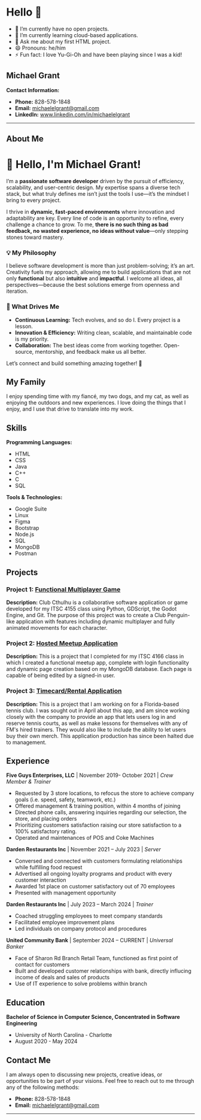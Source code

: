 # Hello 👋

- 🔭 I’m currently have no open projects.
- 🌱 I’m currently learning cloud-based applications.
- 💬 Ask me about my first HTML project.
- 😄 Pronouns: he/him
- ⚡ Fun fact: I love Yu-Gi-Oh and have been playing since I was a kid!



## Michael Grant

**Contact Information:**
- **Phone:** 828-578-1848
- **Email:** [michaelelgrant@gmail.com](mailto:michaelelgrant@gmail.com)
- **LinkedIn:** www.linkedin.com/in/michaelelgrant



---

## About Me

# 👋 Hello, I'm Michael Grant!  

I’m a **passionate software developer** driven by the pursuit of efficiency, scalability, and user-centric design. My expertise spans a diverse tech stack, but what truly defines me isn’t just the tools I use—it’s the mindset I bring to every project.  

I thrive in **dynamic, fast-paced environments** where innovation and adaptability are key. Every line of code is an opportunity to refine, every challenge a chance to grow. To me, **there is no such thing as bad feedback, no wasted experience, no ideas without value**—only stepping stones toward mastery.  

### 💡 My Philosophy  
I believe software development is more than just problem-solving; it’s an art. Creativity fuels my approach, allowing me to build applications that are not only **functional** but also **intuitive** and **impactful**. I welcome all ideas, all perspectives—because the best solutions emerge from openness and iteration.  

### 🚀 What Drives Me  
- **Continuous Learning:** Tech evolves, and so do I. Every project is a lesson. 
- **Innovation & Efficiency:** Writing clean, scalable, and maintainable code is my priority.  
- **Collaboration:** The best ideas come from working together. Open-source, mentorship, and feedback make us all better.  

Let’s connect and build something amazing together! 🚀  

## My Family
I enjoy spending time with my fiancé, my two dogs, and my cat, as well as enjoying the outdoors and new experiences. I love doing the things that I enjoy, and I use that drive to translate into my work.

## Skills

**Programming Languages:**
  - HTML
  - CSS
  - Java
  - C++
  - C 
  - SQL

**Tools & Technologies:**
- Google Suite
- Linux
- Figma
- Bootstrap
- Node.js
- SQL
- MongoDB
- Postman

## Projects

### Project 1: [Functional Multiplayer Game](https://github.com/Group-9-ITSC4155-2024/club-cthulhu)
**Description:** Club Cthulhu is a collaborative software application or game developed for my ITSC 4155 class using Python, GDScript, the Godot Engine, and Git. The purpose of this project was to create a Club Penguin-like application with features including dynamic multiplayer and fully animated movements for each character.

### Project 2: [Hosted Meetup Application](https://github.com/mgrant26/ITIS4166-MG)
**Description:** This is a project that I completed for my ITSC 4166 class in which I created a functional meetup app, complete with login functionality and dynamic page creation based on my MongoDB database. Each page is capable of being edited by a signed-in user.

### Project 3: [Timecard/Rental Application](https://github.com/mgrant26/fmtennisapp)
**Description:** This is a project that I am working on for a Florida-based tennis club. I was sought out in April about this app, and am since working closely with the company to provide an app that lets users log in and reserve tennis courts, as well as make lessons for themselves with any of FM's hired trainers. They would also like to include the ability to let users buy their own merch. This application production has since been halted due to management. 

## Experience

**Five Guys Enterprises, LLC** | November 2019- October 2021 |
_Crew Member & Trainer_
- Requested by 3 store locations, to refocus the store to achieve company goals (i.e. speed, safety, teamwork, etc.)
- Offered management & training position, within 4 months of joining
- Directed phone calls, answering inquiries regarding our selection, the store, and placing orders
- Prioritizing customers satisfaction raising our store satisfaction to a 100% satisfactory rating.
- Operated and maintenances of POS and Coke Machines


**Darden Restaurants Inc** | November 2021 – July 2023 |
_Server_    
- Conversed and connected with customers formulating relationships while fulfilling food request
- Advertised all ongoing loyalty programs and product with every customer interaction
- Awarded 1st place on customer satisfactory out of 70 employees
- Presented with management opportunity

**Darden Restaurants Inc** | July 2023 – March 2024 |
_Trainer_
- Coached struggling employees to meet company standards
- Facilitated employee improvement plans
- Led individuals on company protocol and procedures

**United Community Bank** | September 2024 – CURRENT |
_Universal Banker_    
- Face of Sharon Rd Branch Retail Team, functioned as first point of contact for customers
- Built and developed customer relationships with bank, directly influcing income of deals and sales of products
- Use of IT experience to solve problems within branch

## Education

**Bachelor of Science in Computer Science, Concentrated in Software Engineering**
- University of North Carolina - Charlotte
- August 2020 - May 2024

## Contact Me

I am always open to discussing new projects, creative ideas, or opportunities to be part of your visions. Feel free to reach out to me through any of the following methods:

- **Phone:** 828-578-1848
- **Email:** [michaelelgrant@gmail.com](mailto:michaelelgrant@gmail.com)

---
